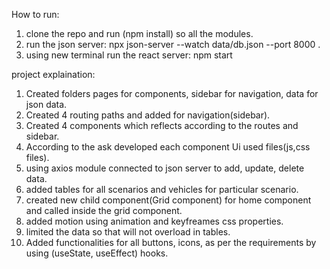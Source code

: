 

How to run:
1. clone the repo and run (npm install) so all the modules.                                                                                                               
2. run the json server: npx json-server --watch data/db.json --port 8000 .
3. using new terminal run the react server: npm start


project explaination:

1. Created folders pages for components, sidebar for navigation, data for json data.
2. Created 4 routing paths and added for navigation(sidebar).
3. Created 4 components which reflects according to the routes and sidebar.
4. According to the ask developed each component Ui used files(js,css files).
5. using axios module connected to json server to add, update, delete data.
6. added tables for all scenarios and vehicles for particular scenario.
7. created new child component(Grid component) for home component and called inside the grid component.
8. added motion using animation and keyfreames css properties.
9. limited the data so that will not overload in tables.
10. Added functionalities for all buttons, icons, as per the requirements by using (useState, useEffect) hooks.
